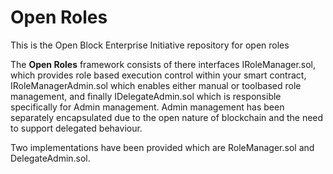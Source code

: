 # Open Roles
 This is the Open Block Enterprise Initiative repository for open roles

The **Open Roles** framework consists of there interfaces IRoleManager.sol, which provides role based execution control within 
your smart contract, IRoleManagerAdmin.sol which enables either manual or toolbased role management, and finally IDelegateAdmin.sol which is responsible specifically for Admin management. Admin management has been separately encapsulated due to the open nature of blockchain and the need to support delegated behaviour. 

Two implementations have been provided which are RoleManager.sol and DelegateAdmin.sol. 